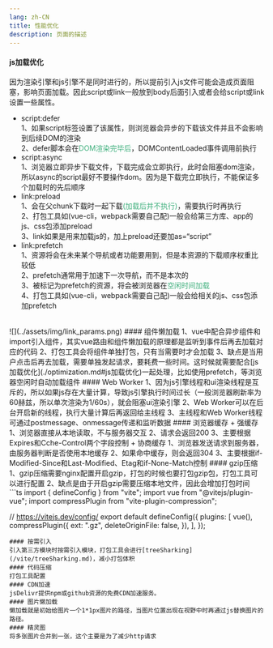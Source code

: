 ```yaml
---
lang: zh-CN
title: 性能优化
description: 页面的描述
---
```

#### js加载优化
因为渲染引擎和js引擎不是同时进行的，所以提前引入js文件可能会造成页面阻塞，影响页面加载。因此script或link一般放到body后面引入或者会给script或link设置一些属性。
+ script:defer  
1、如果script标签设置了该属性，则浏览器会异步的下载该文件并且不会影响到后续DOM的渲染  
2、defer脚本会在<span style="color:#3eaf7c">DOM渲染完毕后</span>，DOMContentLoaded事件调用前执行
+ script:async  
1、浏览器立即异步下载文件，下载完成会立即执行，此时会阻塞dom渲染，所以async的script最好不要操作dom。因为是下载完立即执行，不能保证多个加载时的先后顺序
+ link:preload  
1、会在父chunk下载时一起下载<span style="color:#3eaf7c">(加载后并不执行)</span>，需要执行时再执行  
2、打包工具如(vue-cli，webpack需要自己配)一般会给第三方库、app的js、css包添加preload  
3、link如果是用来加载js的，加上preload还要加as=“script”
+ link:prefetch  
1、资源将会在未来某个导航或者功能要用到，但是本资源的下载顺序权重比较低  
2、prefetch通常用于加速下一次导航，而不是本次的  
3、被标记为prefetch的资源，将会被浏览器在<span style="color:#3eaf7c">空闲时间加载</span>  
4、打包工具如(vue-cli，webpack需要自己配)一般会给相关的js、css包添加prefetch  
<br/>
![](../assets/img/link_params.png)
#### 组件懒加载
1、vue中配合异步组件和import引入组件，其实vue路由和组件懒加载的原理都是监听到事件后再去加载对应的代码  
2、打包工具会将组件单独打包，只有当需要时才会加载  
3、缺点是当用户点击后再去加载，需要单独发起请求，要耗费一些时间。这时候就需要配合[js加载优化](./optimization.md#js加载优化)一起处理，比如使用prefetch，等浏览器空闲时自动加载组件
#### Web Worker
1、因为js引擎线程和ui渲染线程是互斥的，所以如果js存在大量计算，导致js引擎执行时间过长（一般浏览器刷新率为60赫兹，所以单次渲染为1/60s），就会阻塞ui渲染引擎  
2、Web Worker可以在后台开启新的线程，执行大量计算后再返回给主线程  
3、主线程和Web Worker线程可通过postmessage、onmessage传递和监听数据
#### 浏览器缓存
+ 强缓存  
1、浏览器直接从本地读取，不与服务器交互  
2、请求会返回200  
3、主要根据Expires和Cche-Control两个字段控制
+ 协商缓存  
1、浏览器发送请求到服务器，由服务器判断是否使用本地缓存  
2、如果命中缓存，则会返回304  
3、主要根据if-Modified-Since和Last-Modified、Etag和if-None-Match控制
#### gzip压缩
1、gzip压缩需要nginx配置开启gzip，打包的时候也要打包gzip包，打包工具可以进行配置  
2、缺点是由于开启gzip需要压缩本地文件，因此会增加打包时间
```ts
import { defineConfig } from "vite";
import vue from "@vitejs/plugin-vue";
import compressPlugin from "vite-plugin-compression";

// https://vitejs.dev/config/
export default defineConfig({
  plugins: [
    vue(),
    compressPlugin({
      ext: ".gz",
      deleteOriginFile: false,
    }),
  ],
});
```
#### 按需引入
引入第三方模块时按需引入模块，打包工具会进行[treeSharking](/vite/treeSharking.md)，减小打包体积
#### 代码压缩
打包工具配置
#### CDN加速
jsDelivr提供npm或github资源的免费CDN加速服务。
#### 图片懒加载 
懒加载就是初始给图片一个1*1px图片的路径，当图片位置出现在视野中时再通过js替换图片的路径。
#### 精灵图
将多张图片合并到一张，这个主要是为了减少http请求
